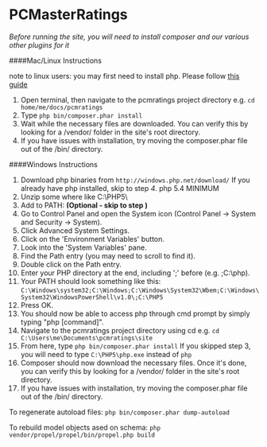 # PCMasterRatings

*Before running the site, you will need to install composer and our various other plugins for it*


####Mac/Linux Instructions

note to linux users: you may first need to install php. Please follow [this guide](http://php.net/manual/en/install.unix.debian.php)

1. 	Open terminal, then navigate to the pcmratings project directory e.g. `cd home/me/docs/pcmratings`
2.	Type `php bin/composer.phar install`
3.	Wait while the necessary files are downloaded. You can verify this by looking for a /vendor/ folder in the site's root directory.
4. 	If you have issues with installation, try moving the composer.phar file out of the /bin/ directory.


####Windows Instructions

1.	Download php binaries from `http://windows.php.net/download/` If you already have php installed, skip to step *4*.
 		php 5.4 MINIMUM
2. 	Unzip some where like C:\PHP5\
3. 	Add to PATH: **(Optional - skip to step )**
4.	Go to Control Panel and open the System icon (Control Panel → System and Security → System).
5.  Click Advanced System Settings.
6.  Click on the 'Environment Variables' button.
7.	Look into the 'System Variables' pane.
8.	Find the Path entry (you may need to scroll to find it).
9.  Double click on the Path entry.
10.	Enter your PHP directory at the end, including ';' before (e.g. ;C:\php).
11.	Your PATH should look something like this: `C:\Windows\system32;C:\Windows;C:\Windows\System32\Wbem;C:\Windows\System32\WindowsPowerShell\v1.0\;C:\PHP5`
12.	Press OK.
13.	You should now be able to access php through cmd prompt by simply typing "php [command]".
14.	Navigate to the pcmratings project directory using cd e.g. `cd C:\Users\me\Documents\pcmratings\site`
15.	From here, type `php bin/composer.phar install` If you skipped step 3, you will need to type `C:\PHP5\php.exe` instead of `php`
16. Composer should now download the necessary files. Once it's done, you can verify this by looking for a /vendor/ folder in the site's root directory.
17.	If you have issues with installation, try moving the composer.phar file out of the /bin/ directory.


To regenerate autoload files: `php bin/composer.phar dump-autoload`

To rebuild model objects ased on schema: `php vendor/propel/propel/bin/propel.php build`